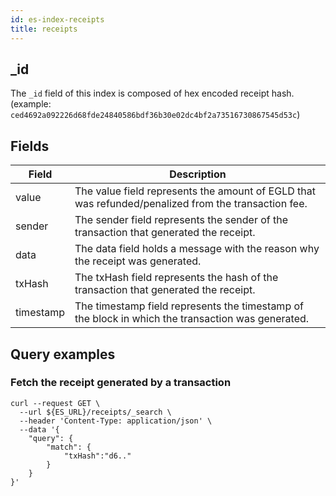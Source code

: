 ```yaml
---
id: es-index-receipts
title: receipts
---
```


[comment]: # (mx-context-auto)

[comment]: # (mx-context-auto)

## _id

The `_id` field of this index is composed of hex encoded receipt hash.
(example: `ced4692a092226d68fde24840586bdf36b30e02dc4bf2a73516730867545d53c`)

[comment]: # (mx-context-auto)

## Fields

| Field     | Description                                                                                         |
|-----------|-----------------------------------------------------------------------------------------------------|
| value     | The value field represents the amount of EGLD that was refunded/penalized from the transaction fee. |
| sender    | The sender field represents the sender of the transaction that generated the receipt.               |
| data      | The data field holds a message with the reason why the receipt was generated.                       |
| txHash    | The txHash field represents the hash of the transaction that generated the receipt.                 |
| timestamp | The timestamp field represents the timestamp of the block in which the transaction was generated.   |

[comment]: # (mx-context-auto)

## Query examples

[comment]: # (mx-context-auto)

### Fetch the receipt generated by a transaction

```
curl --request GET \
  --url ${ES_URL}/receipts/_search \
  --header 'Content-Type: application/json' \
  --data '{
	"query": {
		"match": {
			"txHash":"d6.."
		}
	}
}'
```
